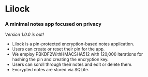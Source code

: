 # Lilock
### A minimal notes app focused on privacy
*Version 1.0.0 is out!*
- Lilock is a pin-protected encryption-based notes application.
- Users can create or reset their pin for the app.
- We employ PBKDF2WithHMACSHA512 with 120,000 iterations for hashing the pin and creating the encryption key.
- Users can scroll through their notes and edit or delete them.
- Encrypted notes are stored via SQLite.
